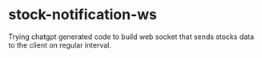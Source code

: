 # stock-notification-ws
Trying chatgpt generated code to build web socket that sends stocks data to the client on regular interval.
